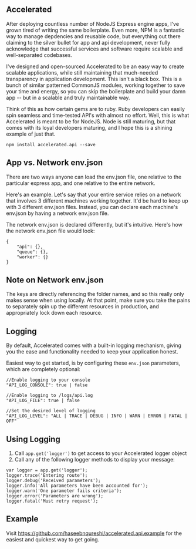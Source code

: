 
## Accelerated
After deploying countless number of NodeJS Express engine apps, I've grown tired of writing the same boilerplate. Even more, NPM is a fantastic way to manage depdencies and reusable code, but everything out there claiming to the silver bullet for app and api development, never fully acknowledge that successful services and software require scalable and well-separated codebases.

I've designed and open-sourced Accelerated to be an easy way to create scalable applications, while still maintaining that much-needed transparency in application development. This isn't a black box. This is a bunch of similar patterned CommonJS modules, working together to save your time and energy, so you can skip the boilerplate and build your damn app -- but in a scalable and truly maintainable way.

Think of this as how certain gems are to ruby. Ruby developers can easily spin seamless and time-tested API's with almost no effort. Well, this is what Accelerated is meant to be for NodeJS. Node is still maturing, but that comes with its loyal developers maturing, and I hope this is a shining example of just that.

```
npm install accelerated.api --save
```

## App vs. Network env.json 
There are two ways anyone can load the env.json file, one relative to the particular express app, and one relative to the entire network.

Here's an example. Let's say that your entire service relies on a network that involves 3 different machines working together. It'd be hard to keep up with 3 different env.json files. Instead, you can declare each machine's env.json by having a network env.json file. 

The network env.json is declared differently, but it's intuitive. Here's how the network env.json file would look:

```
{
	"api": {},
	"queue": {},
	"worker": {}
}
```

## Note on Network env.json
The keys are directly referencing the folder names, and so this really only makes sense when using locally. At that point, make sure you take the pains to separately spin up the different resources in production, and appropriately lock down each resource.

## Logging
By default, Accelerated comes with a built-in logging mechanism, giving you the ease and functionality needed to keep your application honest.

Easiest way to get started, is by configuring these ```env.json``` parameters, which are completely optional:

```
//Enable logging to your console
"API_LOG_CONSOLE": true | false

//Enable logging to /logs/api.log
"API_LOG_FILE": true | false

//Set the desired level of logging
"API_LOG_LEVEL": "ALL | TRACE | DEBUG | INFO | WARN | ERROR | FATAL | OFF"

```

## Using Logging
1. Call ```app.get('logger')``` to get access to your Accelerated logger object
2. Call any of the following logger methods to display your message: 

```
var logger = app.get('logger');
logger.trace('Entering route');
logger.debug('Received parameters');
logger.info('All parameters have been accounted for');
logger.warn('One parameter fails criteria');
logger.error('Parameters are wrong');
logger.fatal('Must retry request');

```

## Example
Visit https://github.com/haseebnqureshi/accelerated.api.example for the easiest and quickest way to get going.

